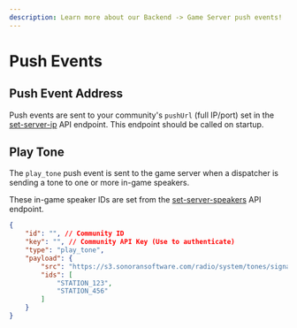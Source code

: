 ```yaml
---
description: Learn more about our Backend -> Game Server push events!
---
```


# Push Events

## Push Event Address

Push events are sent to your community's `pushUrl` (full IP/port) set in the [set-server-ip](api-endpoints.md#set-server-ip) API endpoint. This endpoint should be called on startup.

## Play Tone

The `play_tone` push event is sent to the game server when a dispatcher is sending a tone to one or more in-game speakers.

These in-game speaker IDs are set from the [set-server-speakers](api-endpoints.md#set-in-game-speaker-locations) API endpoint.

```json
{
    "id": "", // Community ID
    "key": "", // Community API Key (Use to authenticate)
    "type": "play_tone",
    "payload": {
        "src": "https://s3.sonoransoftware.com/radio/system/tones/signal_100.mp3",
        "ids": [
            "STATION_123",
            "STATION_456"
        ]
    }
}
```
